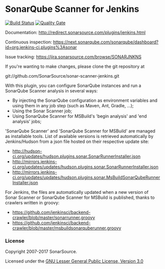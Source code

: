 SonarQube Scanner for Jenkins
====================

[![Build Status](https://travis-ci.org/SonarSource/sonar-scanner-jenkins.svg?branch=master)](https://travis-ci.org/SonarSource/sonar-scanner-jenkins) [![Quality Gate](https://next.sonarqube.com/sonarqube/api/project_badges/measure?project=org.jenkins-ci.plugins%3Asonar&metric=alert_status)](https://next.sonarqube.com/sonarqube/dashboard?id=org.jenkins-ci.plugins%3Asonar)

Documentation: http://redirect.sonarsource.com/plugins/jenkins.html

Continuous inspection: https://next.sonarqube.com/sonarqube/dashboard?id=org.jenkins-ci.plugins%3Asonar

Issue tracking: https://jira.sonarsource.com/browse/SONARJNKNS


If you're wanting to make changes, please clone the git repository at

git://github.com/SonarSource/sonar-scanner-jenkins.git

With this plugin, you can configure SonarQube instances and run a SonarQube Scanner analysis in several ways:
* By injecting the SonarQube configuration as environment variables and using them in any job step (such as Maven, Ant, Gradle, ...);
* Using the Sonar Scanner job;
* Using SonarQube Scanner for MSBuild's 'begin analysis' and 'end analysis' jobs;


'SonarQube Scanner' and 'SonarQube Scanner for MSBuild' are managed as installable tools. List of available versions is retrieved
automatically by Jenkins/Hudson from a json file hosted on their respective update site:
* http://hudson-ci.org/updates/hudson.plugins.sonar.SonarRunnerInstaller.json
* http://mirrors.jenkins-ci.org/updates/updates/hudson.plugins.sonar.SonarRunnerInstaller.json
* http://mirrors.jenkins-ci.org/updates/updates/hudson.plugins.sonar.MsBuildSonarQubeRunnerInstaller.json

For Jenkins, the files are automatically updated when a new version of Sonar Scanner or SonarQube Scanner for MSBuild is published,
thanks to crawlers written in groovy:
* https://github.com/jenkinsci/backend-crawler/blob/master/sonarrunner.groovy
* https://github.com/jenkinsci/backend-crawler/blob/master/msbuildsonarquberunner.groovy

### License

Copyright 2007-2017 SonarSource.

Licensed under the [GNU Lesser General Public License, Version 3.0](http://www.gnu.org/licenses/lgpl.txt)
